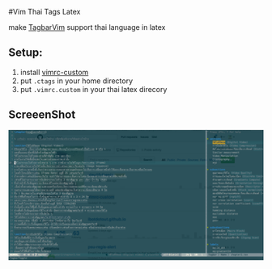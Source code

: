 #Vim Thai Tags Latex

make [TagbarVim](http://majutsushi.github.io/tagbar/) support thai language in latex

## Setup:
1. install [vimrc-custom](https://github.com/ibotdotout/vimrc-custom)
2. put `.ctags` in your home directory
3. put `.vimrc.custom` in your thai latex direcory

## ScreeenShot
![ScreenShot](/doc/ss.png)

